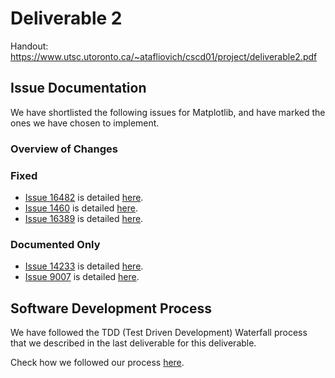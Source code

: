 # Deliverable 2

Handout: https://www.utsc.utoronto.ca/~atafliovich/cscd01/project/deliverable2.pdf

## Issue Documentation

We have shortlisted the following issues for Matplotlib, and have marked the ones we have chosen to implement.

### Overview of Changes

### Fixed

- [Issue 16482](https://github.com/matplotlib/matplotlib/issues/16482) is detailed [here](./16482.md).
- [Issue 1460](https://github.com/matplotlib/matplotlib/issues/1460) is detailed [here](./1460.md).
- [Issue 16389](https://github.com/matplotlib/matplotlib/issues/16389) is detailed [here](./16389.md).

### Documented Only

- [Issue 14233](https://github.com/matplotlib/matplotlib/issues/14233) is detailed [here](./14233.md).
- [Issue 9007](https://github.com/matplotlib/matplotlib/issues/14233) is detailed [here](./9007.md).

## Software Development Process

We have followed the TDD (Test Driven Development) Waterfall process that we described in the last deliverable for this deliverable. 

Check how we followed our process [here](./process.md).



